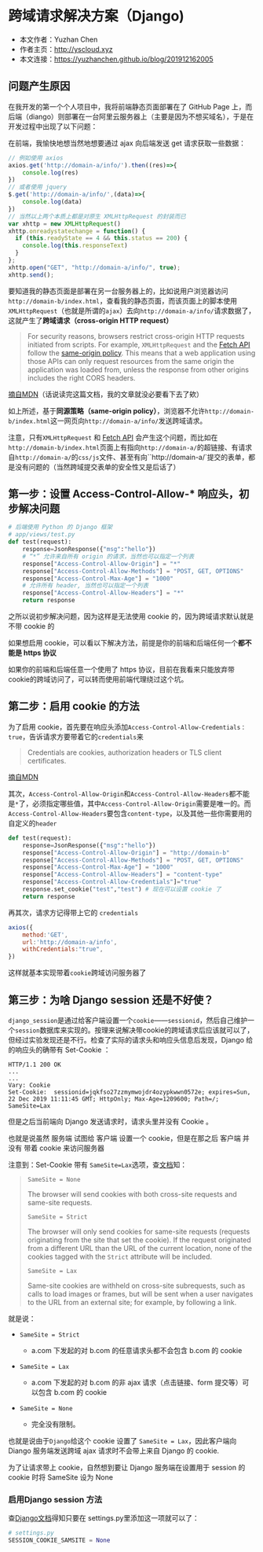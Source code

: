 # 跨域请求解决方案（Django)

+ 本文作者：Yuzhan Chen
+ 作者主页：http://yscloud.xyz
+ 本文连接：https://yuzhanchen.github.io/blog/201912162005

## 问题产生原因

在我开发的第一个个人项目中，我将前端静态页面部署在了 GitHub Page 上，而后端（diango）则部署在一台阿里云服务器上（主要是因为不想买域名），于是在开发过程中出现了以下问题：

在前端，我愉快地想当然地想要通过 ajax 向后端发送 get 请求获取一些数据：

```js
// 例如使用 axios
axios.get('http://domain-a/info/').then((res)=>{
    console.log(res)
})
// 或者使用 jquery
$.get('http://domain-a/info/',(data)=>{
    console.log(data)
})
// 当然以上两个本质上都是对原生 XMLHttpRequest 的封装而已
var xhttp = new XMLHttpRequest()
xhttp.onreadystatechange = function() {
  if (this.readyState == 4 && this.status == 200) {
    console.log(this.responseText)
  }
};
xhttp.open("GET", "http://domain-a/info/", true);
xhttp.send();
```

要知道我的静态页面是部署在另一台服务器上的，比如说用户浏览器访问`http://domain-b/index.html`，查看我的静态页面，而该页面上的脚本使用 `XMLHttpRequest`（也就是所谓的`ajax`）去向`http://domain-a/info/`请求数据了，这就产生了**跨域请求（cross-origin HTTP request）**

> For security reasons, browsers restrict cross-origin HTTP requests initiated from scripts. For example, `XMLHttpRequest` and the [Fetch API](https://developer.mozilla.org/en-US/docs/Web/API/Fetch_API) follow the [same-origin policy](https://developer.mozilla.org/en-US/docs/Web/Security/Same-origin_policy). This means that a web application using those APIs can only request resources from the same origin the application was loaded from, unless the response from other origins includes the right CORS headers.

[摘自MDN](https://developer.mozilla.org/en-US/docs/Web/HTTP/CORS)（话说读完这篇文档，我的文章就没必要看下去了欸）

如上所述，基于**同源策略（same-origin policy）**，浏览器不允许`http://domain-b/index.html`这一网页向`http://domain-a/info/`发送跨域请求。

注意，只有`XMLHttpRequest` 和 [Fetch API](https://developer.mozilla.org/en-US/docs/Web/API/Fetch_API) 会产生这个问题，而比如在`http://domain-b/index.html`页面上有指向`http://domain-a/`的超链接、有请求自`http://domain-a/`的`css/js`文件、甚至有向``http://domain-a/`提交的表单，都是没有问题的（当然跨域提交表单的安全性又是后话了）

## 第一步：设置 Access-Control-Allow-* 响应头，初步解决问题

```python
# 后端使用 Python 的 Django 框架
# app/views/test.py
def test(request):
    response=JsonResponse({"msg":"hello"})
    # “*” 允许来自所有 origin 的请求，当然也可以指定一个列表
    response["Access-Control-Allow-Origin"] = "*"
    response["Access-Control-Allow-Methods"] = "POST, GET, OPTIONS"
    response["Access-Control-Max-Age"] = "1000"
    # 允许所有 header, 当然也可以指定一个列表
    response["Access-Control-Allow-Headers"] = "*"
    return response
```

之所以说初步解决问题，因为这样是无法使用 cookie 的，因为跨域请求默认就是不带 cookie 的

如果想启用 cookie，可以看以下解决方法，前提是你的前端和后端任何一个**都不能是 https 协议**

如果你的前端和后端任意一个使用了 https 协议，目前在我看来只能放弃带cookie的跨域访问了，可以转而使用前端代理绕过这个坑。

## 第二步：启用 cookie 的方法

为了启用 cookie，首先要在响应头添加`Access-Control-Allow-Credentials：true`，告诉请求方要带着它的`credentials`来

> Credentials are cookies, authorization headers or TLS client certificates.

[摘自MDN](https://developer.mozilla.org/en-US/docs/Web/HTTP/Headers/Access-Control-Allow-Credentials)

其次，`Access-Control-Allow-Origin`和`Access-Control-Allow-Headers`都不能是`*`了，必须指定哪些值，其中`Access-Control-Allow-Origin`需要是唯一的。而`Access-Control-Allow-Headers`要包含`content-type`，以及其他一些你需要用的自定义的`header`

```python
def test(request):
    response=JsonResponse({"msg":"hello"})
    response["Access-Control-Allow-Origin"] = "http://domain-b"
    response["Access-Control-Allow-Methods"] = "POST, GET, OPTIONS"
    response["Access-Control-Max-Age"] = "1000"
    response["Access-Control-Allow-Headers"] = "content-type"
    response["Access-Control-Allow-Credentials"]="true"
    response.set_cookie("test","test") # 现在可以设置 cookie 了
    return response
```

再其次，请求方记得带上它的 `credentials`

```js
axios({
    method:'GET',
    url:'http://domain-a/info',
    withCredentials:"true",
})
```

这样就基本实现带着`cookie`跨域访问服务器了

## 第三步：为啥 Django session 还是不好使？

`django_session`是通过给客户端设置一个`cookie`——`sessionid`，然后自己维护一个`session`数据库来实现的。按理来说解决带cookie的跨域请求后应该就可以了，但经过实验发现还是不行。检查了实际的请求头和响应头信息后发现，Django 给的响应头的确带有 Set-Cookie ：

```
HTTP/1.1 200 OK
...
...
Vary: Cookie
Set-Cookie:  sessionid=jqkfso27zzmymwojdr4ozypkwwn0572e; expires=Sun, 22 Dec 2019 11:11:45 GMT; HttpOnly; Max-Age=1209600; Path=/; SameSite=Lax
```

但是之后当前端向 Django 发送请求时，请求头里并没有 Cookie 。

也就是说虽然 服务端 试图给 客户端 设置一个 cookie，但是在那之后 客户端 并没有 带着 cookie 来访问服务器

注意到：Set-Cookie 带有 `SameSite=Lax`选项，查[文档](https://developer.mozilla.org/en-US/docs/Web/HTTP/Cookies#SameSite_cookies)知：

> ```
> SameSite = None
> ```
>
> The browser will send cookies with both cross-site requests and same-site requests.
>
> ```
> SameSite = Strict
> ```
>
> The browser will only send cookies for same-site requests (requests originating from the site that set the cookie). If the request originated from a different URL than the URL of the current location, none of the cookies tagged with the `Strict` attribute will be included.
>
> ```
> SameSite = Lax
> ```
>
> Same-site cookies are withheld on cross-site subrequests, such as calls to load images or frames, but will be sent when a user navigates to the URL from an external site; for example, by following a link.

就是说：

+ `SameSite = Strict`
  + a.com 下发起的对 b.com 的任意请求头都不会包含 b.com 的 cookie

+ `SameSite = Lax`

  + a.com 下发起的对 b.com 的非 ajax 请求（点击链接、form 提交等）可以包含 b.com 的 cookie

+ `SameSite = None`

  + 完全没有限制。

也就是说由于`Django`给这个 cookie 设置了 `SameSite = Lax`，因此客户端向 Diango 服务端发送跨域 ajax 请求时不会带上来自 Django 的 cookie.

为了让请求带上 cookie，自然想到要让 Django 服务端在设置用于 session 的 cookie 时将 SameSite 设为 None

###  启用Django session 方法

查[Django文档](https://docs.djangoproject.com/en/2.2/ref/settings/#sessions)得知只要在 settings.py里添加这一项就可以了：

```python
# settings.py
SESSION_COOKIE_SAMSITE = None
```
